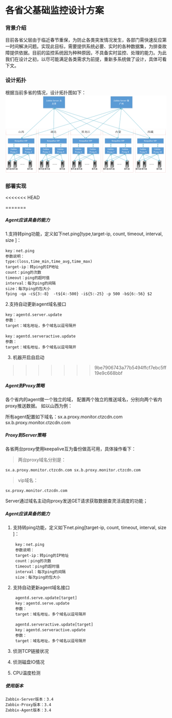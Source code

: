 # **各省父基础监控设计方案**

### **背景介绍**

目前各省父层由于临近春节重保，为防止各类突发情况发生，各部门需快速反应第一时间解决问题。实现此目标，需要提供系统必要、实时的各种数据集，为排查故障提供依据。目前的监控系统因为种种原因，不具备实时监控、处理的能力。为此我们在设计之初，以尽可能满足各类需求为前提，重新多系统做了设计，具体可看下文。

### **设计拓扑**

根据当前多省的情况，设计拓扑图如下：
![](images/global-province-design.png)


### **部署实现**

<<<<<<< HEAD

=======
##### Agent应该具备的能力

1.支持转ping功能，定义如下net.ping[type,target-ip, count, timeout, interval, size ]：
    
    key：net.ping
    参数说明：
    type:(loss,time_min,time_avg,time_max)
    target-ip：转ping的IP地址
    count：ping的次数
    timeout：ping的超时值
    interval：每次ping的间隔
    size：每次ping的包大小
    fping -qa -c${3:-8}  -t${4:-500} -i${5:-25} -p 500 -b${6:-56} $2

2.支持自动更新agent域名接口

    key：agentd.server.update
    参数：
    target：域名地址，多个域名以逗号隔开
    
    key：agentd.serveractive.update
    参数：
    target：域名地址，多个域名以逗号隔开

3. 机器开启自启动
>>>>>>> 9be7906743a77b5494ffcf7ebc5ff19e9c668bbf
##### Agent到Proxy策略

各个省内的agent做一个独立的域， 配置两个独立的推送域名，分别向两个省内proxy推送数据。
如以山西为例：

所有agent配置如下域名：sx.a.proxy.monitor.ctzcdn.com   sx.b.proxy.monitor.ctzcdn.com

##### Proxy到Server策略

各省两台proxy使用keepalive互为备份做高可用，具体操作看下：

> 两台proxy域名分别是：

    sx.a.proxy.monitor.ctzcdn.com sx.b.proxy.monitor.ctzcdn.com

> vip域名：

    sx.proxy.monitor.ctzcdn.com



Server通过域名主动向proxy发送GET请求获取数据查灵活调度的功能；


##### Agent应该具备的能力

1. 支持转ping功能，定义如下net.ping[target-ip, count, timeout, interval, size ]：

        key：net.ping
        参数说明：
        target-ip：转ping的IP地址
        count：ping的次数
        timeout：ping的超时值
        interval：每次ping的间隔
        size：每次ping的包大小

2. 支持自动更新agent域名接口

        agentd.serve.update[target]
        key：agentd.serve.update
        参数：
        target：域名地址，多个域名以逗号隔开
       
        agentd.serveractive.update[target]
        key：agentd.serveractive.update
        参数：
        target：域名地址，多个域名以逗号隔开

3. 侦测TCP链接状况
4. 侦测磁盘IO情况
5. CPU温度检测



##### 使用版本

    Zabbix-Server版本：3.4
    Zabbix-Proxy版本：3.4
    Zabbix-Agent版本：3.4





